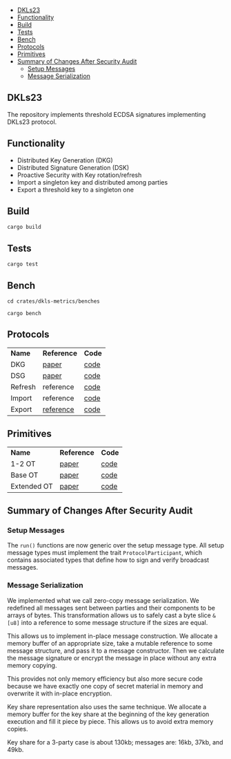 <!-- START doctoc generated TOC please keep comment here to allow auto update -->
<!-- DON'T EDIT THIS SECTION, INSTEAD RE-RUN doctoc TO UPDATE -->

- [DKLs23](#dkls23)
- [Functionality](#functionality)
- [Build](#build)
- [Tests](#tests)
- [Bench](#bench)
- [Protocols](#protocols)
- [Primitives](#primitives)
- [Summary of Changes After Security Audit](#summary-of-changes-after-security-audit)
  - [Setup Messages](#setup-messages)
  - [Message Serialization](#message-serialization)

<!-- END doctoc generated TOC please keep comment here to allow auto update -->

## DKLs23
The repository implements threshold ECDSA signatures implementing DKLs23 protocol.

## Functionality

- Distributed Key Generation (DKG)
- Distributed Signature Generation (DSK)
- Proactive Security with Key rotation/refresh
- Import a singleton key and distributed among parties
- Export a threshold key to a singleton one

## Build
`cargo build
`
## Tests
`cargo test
`
## Bench

`cd crates/dkls-metrics/benches`

`cargo bench`


## Protocols 


<table>
  <tr>
    <td><b> Name </b></td>
    <td><b> Reference </b></td>
    <td><b> Code </b></td>
  </tr>
  <tr>
    <td>DKG</td>
    <td><a href="https://eprint.iacr.org/2022/374.pdf">paper</a></td>
    <td><a href="src/keygen/dkg.rs">code</a></td>
  </tr>
  <tr>
    <td>DSG</td>
    <td><a href="https://eprint.iacr.org/2023/765.pdf">paper</a></td>
    <td><a href="src/sign/dsg.rs">code</a></td>
  </tr>
  <tr>
    <td>Refresh</td>
    <td>reference</td>
    <td><a href="src/keygen/key_refresh.rs.rs">code</a></td>
  </tr>
  <tr>
    <td>Import</td>
    <td><a href="sss"></a>reference</td>
    <td><a href="/src/key_import.rs">code</a></td>
  </tr>
  <tr>
    <td>Export</td>
    <td><a href="sss">reference</a></td>
    <td><a href="/src/key_export.rs">code</a></td>
  </tr>

</table>

## Primitives


<table>
  <tr>
    <td><b> Name </b></td>
    <td><b> Reference </b></td>
    <td><b> Code </b></td>
  </tr>
  <tr>
    <td>1-2 OT</td>
    <td><a href=" https://eprint.iacr.org/2019/706.pdf">paper</a></td>
    <td><a href="src/keygen/dkg.rs">code</a></td>
  </tr>
  <tr>
    <td>Base OT</td>
    <td><a href="https://eprint.iacr.org/2015/546.pdf">paper</a></td>
    <td><a href="src/sign/dsg.rs">code</a></td>
  </tr>
  <tr>
    <td>Extended OT</td>
    <td><a href="https://eprint.iacr.org/2022/192.pdf">paper</a></td>
    <td><a href="src/keygen/key_refresh.rs.rs">code</a></td>
  </tr>

</table>


## Summary of Changes After Security Audit

### Setup Messages

The `run()` functions are now generic over the setup message type.
All setup message types must implement the trait
`ProtocolParticipant`, which contains associated types that define how
to sign and verify broadcast messages.

### Message Serialization

We implemented what we call zero-copy message serialization. We
redefined all messages sent between parties and their components to be
arrays of bytes. This transformation allows us to safely cast a byte
slice `&[u8]` into a reference to some message structure if the sizes
are equal.

This allows us to implement in-place message construction. We allocate
a memory buffer of an appropriate size, take a mutable reference to
some message structure, and pass it to a message constructor. Then we
calculate the message signature or encrypt the message in place
without any extra memory copying.

This provides not only memory efficiency but also more secure code
because we have exactly one copy of secret material in memory and
overwrite it with in-place encryption.

Key share representation also uses the same technique. We allocate a
memory buffer for the key share at the beginning of the key generation
execution and fill it piece by piece. This allows us to avoid extra
memory copies.

Key share for a 3-party case is about 130kb; messages are: 16kb, 37kb,
and 49kb.

